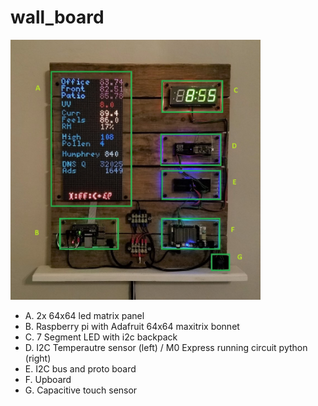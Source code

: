 # wall_board

<img src="images/wall_board_labeled.jpg" width="400">

* A.  2x 64x64 led matrix panel
* B.  Raspberry pi with Adafruit 64x64 maxitrix bonnet
* C.  7 Segment LED with i2c backpack
* D.  I2C Temperautre sensor (left) / M0 Express running circuit python (right)
* E.  I2C bus and proto board
* F.  Upboard
* G.  Capacitive touch sensor

